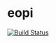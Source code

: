 # eopi

[![Build Status](https://travis-ci.org/frrad/eopi.svg?branch=master)](https://travis-ci.org/frrad/eopi)